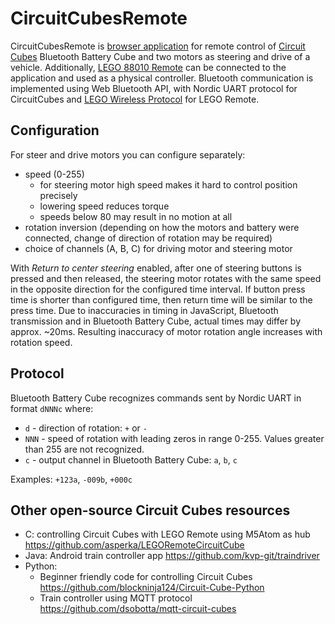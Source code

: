 # CircuitCubesRemote

CircuitCubesRemote is [browser application](https://repkovsky.github.io/CircuitCubesRemote) for remote control of [Circuit Cubes](https://circuitcubes.com) Bluetooth Battery Cube and two motors as steering and drive of a vehicle. Additionally, [LEGO 88010 Remote](https://www.lego.com/pl-pl/product/remote-control-88010) can be connected to the application and used as a physical controller. Bluetooth communication is implemented using Web Bluetooth API, with Nordic UART protocol for CircuitCubes and [LEGO Wireless Protocol](https://lego.github.io/lego-ble-wireless-protocol-docs) for LEGO Remote. 

## Configuration

For steer and drive motors you can configure separately:
* speed (0-255)
    * for steering motor high speed makes it hard to control position precisely
    * lowering speed reduces torque
    * speeds below 80 may result in no motion at all
* rotation inversion (depending on how the motors and battery were connected, change of direction of rotation may be required)
* choice of channels (A, B, C) for driving motor and steering motor

With _Return to center steering_ enabled, after one of steering buttons is pressed and then released, the steering motor rotates with the same speed in the opposite direction for the configured time interval. If button press time is shorter than configured time, then return time will be similar to the press time. Due to inaccuracies in timing in JavaScript, Bluetooth transmission and in Bluetooth Battery Cube, actual times may differ by approx. ~20ms. Resulting inaccuracy of motor rotation angle increases with rotation speed.

## Protocol

Bluetooth Battery Cube recognizes commands sent by Nordic UART in format `dNNNc` where:
* `d` - direction of rotation: `+` or `-`
* `NNN` - speed of rotation with leading zeros in range 0-255. Values greater than 255 are not recognized.
* `c` - output channel in Bluetooth Battery Cube: `a`, `b`, `c`

Examples: `+123a`, `-009b`, `+000c` 


## Other open-source Circuit Cubes resources

* C: controlling Circuit Cubes with LEGO Remote using M5Atom as hub https://github.com/asperka/LEGORemoteCircuitCube
* Java: Android train controller app https://github.com/kvp-git/traindriver
* Python: 
    * Beginner friendly code for controlling Circuit Cubes https://github.com/blockninja124/Circuit-Cube-Python
    * Train controller using MQTT protocol https://github.com/dsobotta/mqtt-circuit-cubes